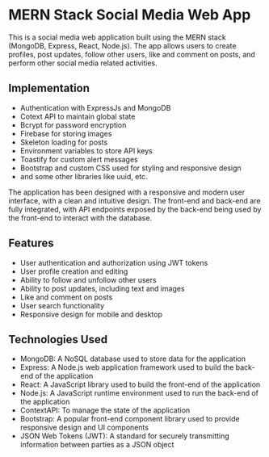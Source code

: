 # MERN Stack Social Media Web App

This is a social media web application built using the MERN stack (MongoDB, Express, React, Node.js). The app allows users to create profiles, post updates, follow other users, like and comment on posts, and perform other social media related activities.

## Implementation
- Authentication with ExpressJs and MongoDB
- Cotext API to maintain global state
- Bcrypt for password encryption
- Firebase for storing images
- Skeleton loading for posts
- Environment variables to store API keys
- Toastify for custom alert messages
- Bootstrap and custom CSS used for styling and responsive design
- and some other libraries like uuid, etc.

The application has been designed with a responsive and modern user interface, with a clean and intuitive design. The front-end and back-end are fully integrated, with API endpoints exposed by the back-end being used by the front-end to interact with the database.

## Features
- User authentication and authorization using JWT tokens
- User profile creation and editing
- Ability to follow and unfollow other users
- Ability to post updates, including text and images
- Like and comment on posts
- User search functionality
- Responsive design for mobile and desktop

## Technologies Used
- MongoDB: A NoSQL database used to store data for the application
- Express: A Node.js web application framework used to build the back-end of the application
- React: A JavaScript library used to build the front-end of the application
- Node.js: A JavaScript runtime environment used to run the back-end of the application
- ContextAPI: To manage the state of the application
- Bootstrap: A popular front-end component library used to provide responsive design and UI components
- JSON Web Tokens (JWT): A standard for securely transmitting information between parties as a JSON object